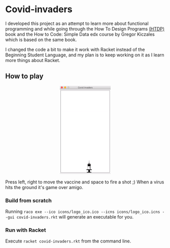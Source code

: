 # Covid-invaders

I developed this project as an attempt to learn more about functional programming and while going through the How To Design Programs [(HTDP)](https://htdp.org/2019-02-24/index.html) book and the How to Code: Simple Data edx course by Gregor Kiczales which is based on the same book.

I changed the code a bit to make it work with Racket instead of the Beginning Student Language, and my plan is to keep working on it as I learn more things about Racket.

## How to play
<p align="center">
  <img src="cinvaders.gif">
</p>

Press left, right to move the vaccine and space to fire a shot ;) When a virus hits the ground it's game over amigo.

### Build from scratch
Running `raco exe --ico icons/logo_ico.ico --icns icons/logo_ico.icns --gui covid-invaders.rkt` will generate an executable for you.

### Run with Racket
Execute `racket covid-invaders.rkt` from the command line.
